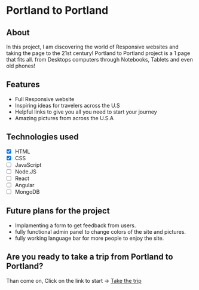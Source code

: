 # Portland to Portland

## About
In this project, I am discovering the world of Responsive websites and taking the page to the 21st century!
Portland to Portland project is a 1 page that fits all. from Desktops computers through Notebooks, Tablets and even old phones!

## Features
* Full Responsive website
* Inspiring ideas for travelers across the U.S
* Helpful links to give you all you need to start your journey
* Amazing pictures from across the U.S.A

## Technologies used
- [x] HTML
- [X] CSS
- [ ] JavaScript
- [ ] Node.JS
- [ ] React
- [ ] Angular
- [ ] MongoDB

## Future plans for the project
* Implamenting a form to get feedback from users.
* fully functional admin panel to change colors of the site and pictures.
* fully working language bar for more people to enjoy the site.

## Are you ready to take a trip from Portland to Portland?
Than come on, Click on the link to start -> [Take the trip](https://spike911rr.github.io/web_project_3/)
